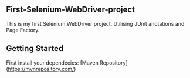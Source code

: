 ## First-Selenium-WebDriver-project
This is my first Selenium WebDriver project.
Utilising JUnit anotations and Page Factory.
## Getting Started 
First install your dependecies:
[Maven Repository] (https://mvnrepository.com/)

